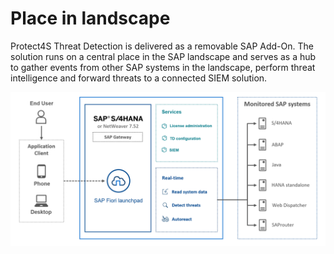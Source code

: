 # Place in landscape

Protect4S Threat Detection is delivered as a removable SAP Add-On. The solution runs on a central place in the SAP landscape and serves as a hub to gather events from other SAP systems in the landscape, perform threat intelligence and forward threats to a connected SIEM solution.

![Protect4S Threat Detection architecture](<../../.gitbook/assets/image (72) (1) (1).png>)

